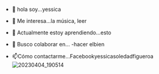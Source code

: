 - 👋 hola soy...yessica
- 👀 Me interesa...la música, leer
- 🌱 Actualmente estoy aprendiendo...esto 

- 💞️ Busco colaborar en...
-hacer elbien 
- 📫Cómo contactarme...Facebookyessicasoledadfigueroa ![20230404_190514](https://github.com/27884/27884/assets/133809886/1974e47c-a3ea-4b89-abd3-7eb7fba80e0f)

<!---
27884/27884 is a ✨ special ✨ repository because its `README.md` (this file) appears on your GitHub profile.
You can click the Preview link to take a look at your changes.
--->
